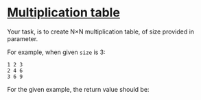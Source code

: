 # [Multiplication table](https://www.codewars.com/kata/534d2f5b5371ecf8d2000a08)

Your task, is to create N×N multiplication table, of size provided in parameter.

For example, when given `size` is 3:
```
1 2 3
2 4 6
3 6 9
```

For the given example, the return value should be: 




